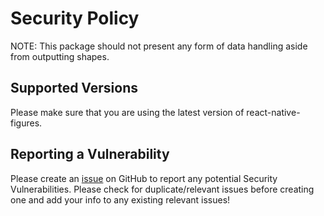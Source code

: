 # Security Policy

NOTE: This package should not present any form of data handling aside from outputting shapes.

## Supported Versions

Please make sure that you are using the latest version of react-native-figures.

## Reporting a Vulnerability

Please create an [issue](https://github.com/tek256/react-native-s/issues) on GitHub to report any potential Security Vulnerabilities. Please check for duplicate/relevant issues before creating one and add your info to any existing relevant issues! 
